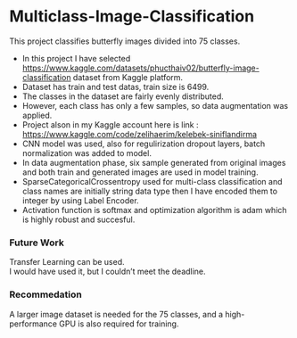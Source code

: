 # Multiclass-Image-Classification
This project classifies butterfly images divided into 75 classes. <br>
- In this project I have selected https://www.kaggle.com/datasets/phucthaiv02/butterfly-image-classification dataset from Kaggle platform.<br>
- Dataset has train and test datas, train size is 6499.<br>
- The classes in the dataset are fairly evenly distributed.<br>
- However, each class has only a few samples, so data augmentation was applied.<br>
- Project alson in my Kaggle account here is link : https://www.kaggle.com/code/zelihaerim/kelebek-siniflandirma<br>
- CNN model was used, also for regulirization dropout layers, batch normalization was added to model.<br>
- In data augmentation phase, six sample generated from original images and both train and generated images are used in model training.<br>
- SparseCategoricalCrossentropy used for multi-class classification and class names are initially string data type then I have encoded them to integer by using Label Encoder. <br>
- Activation function is softmax and optimization algorithm is adam which is highly robust and succesful.<br>
### Future Work
Transfer Learning can be used. <br>
I would have used it, but I couldn’t meet the deadline.<br>
### Recommedation
A larger image dataset is needed for the 75 classes, and a high-performance GPU is also required for training.<br>
